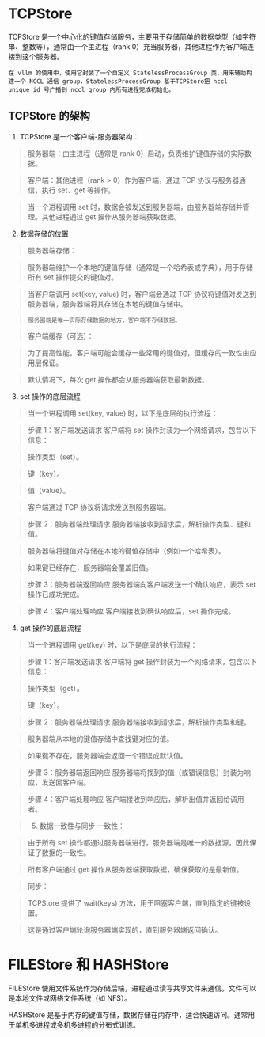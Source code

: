 # TCPStore

TCPStore 是一个中心化的键值存储服务，主要用于存储简单的数据类型（如字符串、整数等），通常由一个主进程（rank 0）充当服务器，其他进程作为客户端连接到这个服务器。

`在 vllm 的使用中，使用它封装了一个自定义 StatelessProcessGroup 类，用来辅助构建一个 NCCL 通信 group，StatelessProcessGroup 基于TCPStore把 nccl unique_id 号广播到 nccl group 内所有进程完成初始化。`



## TCPStore 的架构
1. TCPStore 是一个客户端-服务器架构：

> 服务器端：由主进程（通常是 rank 0）启动，负责维护键值存储的实际数据。

> 客户端：其他进程（rank > 0）作为客户端，通过 TCP 协议与服务器通信，执行 set、get 等操作。

> 当一个进程调用 set 时，数据会被发送到服务器端，由服务器端存储并管理。其他进程通过 get 操作从服务器端获取数据。

2. 数据存储的位置
> 服务器端存储：

> 服务器端维护一个本地的键值存储（通常是一个哈希表或字典），用于存储所有 set 操作提交的键值对。

> 当客户端调用 set(key, value) 时，客户端会通过 TCP 协议将键值对发送到服务器端，服务器端将其存储在本地的键值存储中。

> `服务器端是唯一实际存储数据的地方，客户端不存储数据。`

> 客户端缓存（可选）：

> 为了提高性能，客户端可能会缓存一些常用的键值对，但缓存的一致性由应用层保证。

> 默认情况下，每次 get 操作都会从服务器端获取最新数据。

3. set 操作的底层流程
> 当一个进程调用 set(key, value) 时，以下是底层的执行流程：

> 步骤 1：客户端发送请求
客户端将 set 操作封装为一个网络请求，包含以下信息：

> 操作类型（set）。

> 键（key）。

> 值（value）。

> 客户端通过 TCP 协议将请求发送到服务器端。

> 步骤 2：服务器端处理请求
服务器端接收到请求后，解析操作类型、键和值。

> 服务器端将键值对存储在本地的键值存储中（例如一个哈希表）。

> 如果键已经存在，服务器端会覆盖旧值。

> 步骤 3：服务器端返回响应
服务器端向客户端发送一个确认响应，表示 set 操作已成功完成。

> 步骤 4：客户端处理响应
客户端接收到确认响应后，set 操作完成。

4. get 操作的底层流程
> 当一个进程调用 get(key) 时，以下是底层的执行流程：

> 步骤 1：客户端发送请求
客户端将 get 操作封装为一个网络请求，包含以下信息：

> 操作类型（get）。

> 键（key）。

> 步骤 2：服务器端处理请求
服务器端接收到请求后，解析操作类型和键。

> 服务器端从本地的键值存储中查找键对应的值。

> 如果键不存在，服务器端会返回一个错误或默认值。

> 步骤 3：服务器端返回响应
服务器端将找到的值（或错误信息）封装为响应，发送回客户端。

> 步骤 4：客户端处理响应
客户端接收到响应后，解析出值并返回给调用者。

> 5. 数据一致性与同步
一致性：

> 由于所有 set 操作都通过服务器端进行，服务器端是唯一的数据源，因此保证了数据的一致性。

> 所有客户端通过 get 操作从服务器端获取数据，确保获取的是最新值。

> 同步：

> TCPStore 提供了 wait(keys) 方法，用于阻塞客户端，直到指定的键被设置。

> 这是通过客户端轮询服务器端实现的，直到服务器端返回确认。

# FILEStore 和 HASHStore
FILEStore 使用文件系统作为存储后端，进程通过读写共享文件来通信。文件可以是本地文件或网络文件系统（如 NFS）。

HASHStore 是基于内存的键值存储，数据存储在内存中，适合快速访问。通常用于单机多进程或多机多进程的分布式训练。